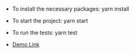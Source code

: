 - To install the necessary packages: yarn install

- To start the project: yarn start

- To run the tests: yarn test

- [Demo Link](https://linkvote-app-three.vercel.app/)
